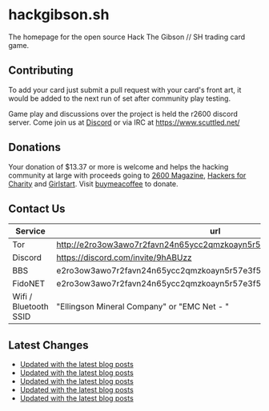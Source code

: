 # hackgibson.sh
The homepage for the open source Hack The Gibson // SH trading card game.


## Contributing

To add your card just submit a pull request with your card's front art, it would be added to the next run of set after community play testing.

Game play and discussions over the project is held the r2600 discord server. Come join us at [Discord](https://discord.com/invite/9hABUzz) or via IRC at https://www.scuttled.net/


## Donations

Your donation of $13.37 or more is welcome and helps the hacking community at large with proceeds going to [2600 Magazine](https://2600.com/), [Hackers for Charity](https://hackersforcharity.org) and [Girlstart](https://girlstart.org).  Visit [buymeacoffee](https://www.buymeacoffee.com/hackgibson.sh) to donate.


## Contact Us

Service | url
-|-
Tor | http://e2ro3ow3awo7r2favn24n65ycc2qmzkoayn5r57e3f56nvjwdcgg32ad.onion
Discord | https://discord.com/invite/9hABUzz
BBS | e2ro3ow3awo7r2favn24n65ycc2qmzkoayn5r57e3f56nvjwdcgg32ad.onion:23
FidoNET | e2ro3ow3awo7r2favn24n65ycc2qmzkoayn5r57e3f56nvjwdcgg32ad.onion:24554
Wifi / Bluetooth SSID | "Ellingson Mineral Company" or "EMC Net - <fidonet address>"

## Latest Changes
<!-- BLOG-POST-LIST:START -->
- [Updated with the latest blog posts](https://github.com/DFW2600/hackgibson.sh/commit/11c0b2b5a293d13e7c51850d681c4858112605c4)
- [Updated with the latest blog posts](https://github.com/DFW2600/hackgibson.sh/commit/078d34551e81318f9588f04d5bfdc6e2a463a216)
- [Updated with the latest blog posts](https://github.com/DFW2600/hackgibson.sh/commit/242d6d58da8825afa83aa6125e1a90715ad3c3cd)
- [Updated with the latest blog posts](https://github.com/DFW2600/hackgibson.sh/commit/3d37135e54baa764dbd101a14c4466bf4da1aa6f)
- [Updated with the latest blog posts](https://github.com/DFW2600/hackgibson.sh/commit/e523ac7128a822acc9c3c36734a1080c2520cd43)
<!-- BLOG-POST-LIST:END -->
